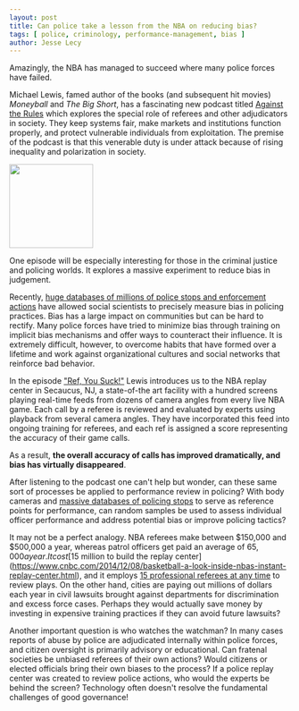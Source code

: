 ```yaml
---
layout: post
title: Can police take a lesson from the NBA on reducing bias? 
tags: [ police, criminology, performance-management, bias ]
author: Jesse Lecy
---
```


Amazingly, the NBA has managed to succeed where many police forces have failed. 

Michael Lewis, famed author of the books (and subsequent hit movies) *Moneyball* and *The Big Short*, has a fascinating new podcast titled [Against the Rules](https://atrpodcast.com/episodes/ref-you-suck-s1!c5106) which explores the special role of referees and other adjudicators in society. They keep systems fair, make markets and institutions function properly, and protect vulnerable individuals from exploitation. The premise of the podcast is that this venerable duty is under attack because of rising inequality and polarization in society. 

<p><img src="https://spotlight.radiopublic.com/images/thumbnail?url=https%3A%2F%2Fstatic.megaphone.fm%2Fpodcasts%2Fa37908ea-3aac-11e9-ac9c-4b09d7d72509%2Fimage%2Fuploads_2F1551284366620-4jcgz658nl-04a44dad01fdc1c87a6e5c0957d54e97_2Flogo%252B1.jpg" width="150" align="middle"></p>

One episode will be especially interesting for those in the criminal justice and policing worlds. It explores a massive experiment to reduce bias in judgement. 

Recently, [huge databases of millions of police stops and enforcement actions](https://ds4ps.org/2019/03/14/police-stop-data.html) have allowed social scientists to precisely measure bias in policing practices. Bias has a large impact on communities but can be hard to rectify. Many police forces have tried to minimize bias through training on implicit bias mechanisms and offer ways to counteract their influence. It is extremely difficult, however, to overcome habits that have formed over a lifetime and work against organizational cultures and social networks that reinforce bad behavior. 

In the episode ["Ref, You Suck!"](https://atrpodcast.com/episodes/ref-you-suck-s1!c5106) Lewis introduces us to the NBA replay center in Secaucus, NJ, a state-of-the art facility with a hundred screens playing real-time feeds from dozens of camera angles from every live NBA game. Each call by a referee is reviewed and evaluated by experts using playback from several camera angles. They have incorporated this feed into ongoing training for referees, and each ref is assigned a score representing the accuracy of their game calls. 

As a result, **the overall accuracy of calls has improved dramatically, and bias has virtually disappeared**. 

After listening to the podcast one can't help but wonder, can these same sort of processes be applied to performance review in policing? With body cameras and [massive databases of policing stops](https://ds4ps.org/2019/03/14/police-stop-data.html) to serve as reference points for performance, can random samples be used to assess individual officer performance and address potential bias or improve policing tactics? 

It may not be a perfect analogy. NBA referees make between $150,000 and $500,000 a year, whereas patrol officers get paid an average of $65,000 a year. It cost [$15 million to build the replay center](https://www.cnbc.com/2014/12/08/basketball-a-look-inside-nbas-instant-replay-center.html), and it employs [15 professional referees at any time](https://official.nba.com/replay/) to review plays. On the other hand, cities are paying out millions of dollars each year in civil lawsuits brought against departments for discrimination and excess force cases. Perhaps they would actually save money by investing in expensive training practices if they can avoid future lawsuits? 

Another important question is who watches the watchman? In many cases reports of abuse by police are adjudicated internally within police forces, and citizen oversight is primarily advisory or educational. Can fratenal societies be unbiased referees of their own actions? Would citizens or elected officials bring their own biases to the process? If a police replay center was created to review police actions, who would the experts be behind the screen? Technology often doesn't resolve the fundamental challenges of good governance!


